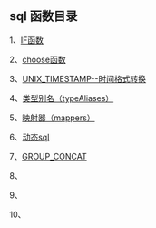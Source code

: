 ## sql 函数目录

1、[IF函数](https://github.com/smwcomeon/JavaNotes/blob/master/sql/sql%E5%87%BD%E6%95%B0.md#if%E5%87%BD%E6%95%B0)

2、[choose函数](https://github.com/smwcomeon/JavaNotes/blob/master/sql/sql%E5%87%BD%E6%95%B0.md#choose)

3、[UNIX_TIMESTAMP--时间格式转换](https://github.com/smwcomeon/JavaNotes/blob/master/sql/sql%E5%87%BD%E6%95%B0.md#unix_timestamp--%E6%97%B6%E9%97%B4%E6%A0%BC%E5%BC%8F%E8%BD%AC%E6%8D%A2)

4、[类型别名（typeAliases）](https://github.com/smwcomeon/JavaNotes/blob/master/sql/Mybatis.md#%E7%B1%BB%E5%9E%8B%E5%88%AB%E5%90%8Dtypealiases)

5、[映射器（mappers）](https://github.com/smwcomeon/JavaNotes/blob/master/sql/Mybatis.md#%E6%98%A0%E5%B0%84%E5%99%A8mappers)

6、[动态sql](https://mybatis.org/mybatis-3/zh/dynamic-sql.html)

7、[GROUP_CONCAT](https://github.com/smwcomeon/JavaNotes/blob/master/sql/sql%E5%87%BD%E6%95%B0.md#group_concat%E5%90%88%E5%B9%B6%E5%87%BD%E6%95%B0)

8、[]()

9、[]()

10、[]()
